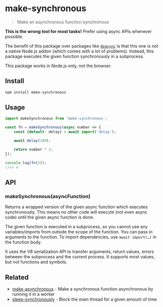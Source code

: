 # make-synchronous

> Make an asynchronous function synchronous

**This is the wrong tool for most tasks!** Prefer using async APIs whenever possible.

The benefit of this package over packages like [`deasync`](https://github.com/abbr/deasync) is that this one is not a native Node.js addon (which comes with a lot of problems). Instead, this package executes the given function synchronously in a subprocess.

This package works in Node.js only, not the browser.

## Install

```sh
npm install make-synchronous
```

## Usage

```js
import makeSynchronous from 'make-synchronous';

const fn = makeSynchronous(async number => {
	const {default: delay} = await import('delay');

	await delay(100);

	return number * 2;
});

console.log(fn(2));
//=> 4
```

## API

### makeSynchronous(asyncFunction)

Returns a wrapped version of the given async function which executes synchronously. This means no other code will execute (not even async code) until the given async function is done.

The given function is executed in a subprocess, so you cannot use any variables/imports from outside the scope of the function. You can pass in arguments to the function. To import dependencies, use `await import(…)` in the function body.

It uses the V8 serialization API to transfer arguments, return values, errors between the subprocess and the current process. It supports most values, but not functions and symbols.

## Related

- [make-asynchronous](https://github.com/sindresorhus/make-asynchronous) - Make a synchronous function asynchronous by running it in a worker
- [sleep-synchronously](https://github.com/sindresorhus/sleep-synchronously) - Block the main thread for a given amount of time
